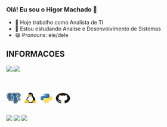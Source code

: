 ### Olá! Eu sou o Higor Machado 👋

- 🔭 Hoje trabalho como Analista de TI
- 🌱 Estou estudando Analise e Desenvolvimento de Sistemas
- 😄 Pronouns: ele/dele

## INFORMACOES

<a href="https://github.com/HigorFatec/github-readme-stats">
  <img height=200 align="center" src="https://github-readme-stats.vercel.app/api?username=HigorFatec&theme=radical" />
</a>
<a href="https://github.com/HigorFatec/convoychat">
  <img height=200 align="center" src="https://github-readme-stats.vercel.app/api/top-langs?username=HigorFatec&layout=compact&langs_count=8&card_width=320&theme=radical" />
</a>

#

<div style="display: inline_block"><br>
  <img align="center" alt="Higor-PostGree" height="30" width="40" src="https://raw.githubusercontent.com/devicons/devicon/master/icons/postgresql/postgresql-original.svg">
  <img align="center" alt="Higor-Linux" height="30" width="40" src="https://raw.githubusercontent.com/devicons/devicon/master/icons/linux/linux-original.svg">
  <img align="center" alt="Higor-Python" height="30" width="40" src="https://raw.githubusercontent.com/devicons/devicon/master/icons/python/python-original.svg">
  <img align="center" alt="Higor-Git" height="30" width="40" src="https://raw.githubusercontent.com/devicons/devicon/master/icons/github/github-original.svg">
</div>
  
  ##
 
<div> 
  <a href="https://instagram.com/higor.420" target="_blank"><img src="https://img.shields.io/badge/-Instagram-%23E4405F?style=for-the-badge&logo=instagram&logoColor=white" target="_blank"></a>
  <a href = "mailto:higor.machado@fatec.sp.gov.br"><img src="https://img.shields.io/badge/-Gmail-%23333?style=for-the-badge&logo=gmail&logoColor=white" target="_blank"></a>
  <a href="https://www.linkedin.com/in/higor-dos-santos-machado-9a269a139/" target="_blank"><img src="https://img.shields.io/badge/-LinkedIn-%230077B5?style=for-the-badge&logo=linkedin&logoColor=white" target="_blank"></a> 
  
</div>

